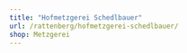 ```yaml
---
title: "Hofmetzgerei Schedlbauer"
url: /rattenberg/hofmetzgerei-schedlbauer/
shop: Metzgerei
---
```

